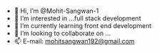 - 👋 Hi, I’m @Mohit-Sangwan-1
- 👀 I’m interested in ...full stack development
- 🌱 I’m currently learning front end development
- 💞️ I’m looking to collaborate on ...
- 📫 E-mail: mohitsangwan192@gmail.com

<!---
Mohit-Sangwan-1/Mohit-Sangwan-1 is a ✨ special ✨ repository because its `README.md` (this file) appears on your GitHub profile.
You can click the Preview link to take a look at your changes.
--->

